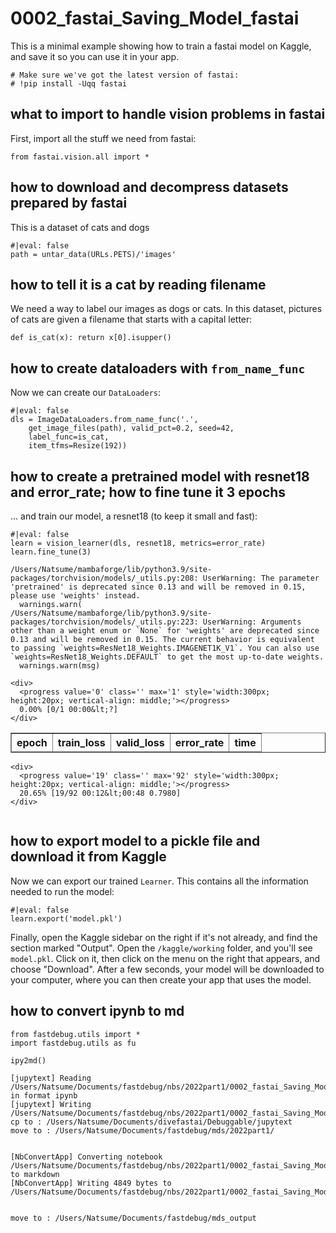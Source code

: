 # 0002_fastai_Saving_Model_fastai

This is a minimal example showing how to train a fastai model on Kaggle, and save it so you can use it in your app.


```
# Make sure we've got the latest version of fastai:
# !pip install -Uqq fastai
```

## what to import to handle vision problems in fastai

First, import all the stuff we need from fastai:


```
from fastai.vision.all import *
```

## how to download and decompress datasets prepared by fastai

This is a dataset of cats and dogs


```
#|eval: false
path = untar_data(URLs.PETS)/'images'
```

## how to tell it is a cat by reading filename

We need a way to label our images as dogs or cats. In this dataset, pictures of cats are given a filename that starts with a capital letter:


```
def is_cat(x): return x[0].isupper() 
```

## how to create dataloaders with `from_name_func`

Now we can create our `DataLoaders`:


```
#|eval: false
dls = ImageDataLoaders.from_name_func('.',
    get_image_files(path), valid_pct=0.2, seed=42,
    label_func=is_cat,
    item_tfms=Resize(192))
```

## how to create a pretrained model with resnet18 and error_rate; how to fine tune it 3 epochs

... and train our model, a resnet18 (to keep it small and fast):


```
#|eval: false
learn = vision_learner(dls, resnet18, metrics=error_rate)
learn.fine_tune(3)
```

    /Users/Natsume/mambaforge/lib/python3.9/site-packages/torchvision/models/_utils.py:208: UserWarning: The parameter 'pretrained' is deprecated since 0.13 and will be removed in 0.15, please use 'weights' instead.
      warnings.warn(
    /Users/Natsume/mambaforge/lib/python3.9/site-packages/torchvision/models/_utils.py:223: UserWarning: Arguments other than a weight enum or `None` for 'weights' are deprecated since 0.13 and will be removed in 0.15. The current behavior is equivalent to passing `weights=ResNet18_Weights.IMAGENET1K_V1`. You can also use `weights=ResNet18_Weights.DEFAULT` to get the most up-to-date weights.
      warnings.warn(msg)




<style>
    /* Turns off some styling */
    progress {
        /* gets rid of default border in Firefox and Opera. */
        border: none;
        /* Needs to be in here for Safari polyfill so background images work as expected. */
        background-size: auto;
    }
    progress:not([value]), progress:not([value])::-webkit-progress-bar {
        background: repeating-linear-gradient(45deg, #7e7e7e, #7e7e7e 10px, #5c5c5c 10px, #5c5c5c 20px);
    }
    .progress-bar-interrupted, .progress-bar-interrupted::-webkit-progress-bar {
        background: #F44336;
    }
</style>





    <div>
      <progress value='0' class='' max='1' style='width:300px; height:20px; vertical-align: middle;'></progress>
      0.00% [0/1 00:00&lt;?]
    </div>

<table border="1" class="dataframe">
  <thead>
    <tr style="text-align: left;">
      <th>epoch</th>
      <th>train_loss</th>
      <th>valid_loss</th>
      <th>error_rate</th>
      <th>time</th>
    </tr>
  </thead>
  <tbody>
  </tbody>
</table><p>

    <div>
      <progress value='19' class='' max='92' style='width:300px; height:20px; vertical-align: middle;'></progress>
      20.65% [19/92 00:12&lt;00:48 0.7980]
    </div>




```

```

## how to export model to a pickle file and download it from Kaggle

Now we can export our trained `Learner`. This contains all the information needed to run the model:


```
#|eval: false
learn.export('model.pkl')
```

Finally, open the Kaggle sidebar on the right if it's not already, and find the section marked "Output". Open the `/kaggle/working` folder, and you'll see `model.pkl`. Click on it, then click on the menu on the right that appears, and choose "Download". After a few seconds, your model will be downloaded to your computer, where you can then create your app that uses the model.

## how to convert ipynb to md


```
from fastdebug.utils import *
import fastdebug.utils as fu
```


<style>.container { width:100% !important; }</style>



```
ipy2md()
```

    [jupytext] Reading /Users/Natsume/Documents/fastdebug/nbs/2022part1/0002_fastai_Saving_Model_fastai.ipynb in format ipynb
    [jupytext] Writing /Users/Natsume/Documents/fastdebug/nbs/2022part1/0002_fastai_Saving_Model_fastai.md
    cp to : /Users/Natsume/Documents/divefastai/Debuggable/jupytext
    move to : /Users/Natsume/Documents/fastdebug/mds/2022part1/


    [NbConvertApp] Converting notebook /Users/Natsume/Documents/fastdebug/nbs/2022part1/0002_fastai_Saving_Model_fastai.ipynb to markdown
    [NbConvertApp] Writing 4849 bytes to /Users/Natsume/Documents/fastdebug/nbs/2022part1/0002_fastai_Saving_Model_fastai.md


    move to : /Users/Natsume/Documents/fastdebug/mds_output



```

```


```

```
